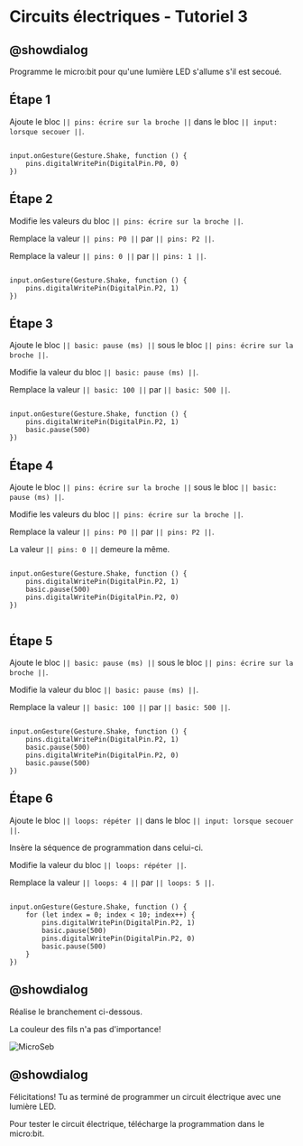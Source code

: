 # Circuits électriques - Tutoriel 3

## @showdialog

Programme le micro:bit pour qu'une lumière LED s'allume s'il est secoué.

## Étape 1

Ajoute le bloc ``|| pins: écrire sur la broche ||`` dans le bloc ``|| input: lorsque secouer ||``.


```blocks

input.onGesture(Gesture.Shake, function () {
    pins.digitalWritePin(DigitalPin.P0, 0)
})

```

## Étape 2

Modifie les valeurs du bloc ``|| pins: écrire sur la broche ||``.

Remplace la valeur ``|| pins: P0 ||`` par ``|| pins: P2 ||``.

Remplace la valeur ``|| pins: 0 ||`` par ``|| pins: 1 ||``.

```blocks

input.onGesture(Gesture.Shake, function () {
    pins.digitalWritePin(DigitalPin.P2, 1)
})

```

## Étape 3

Ajoute le bloc ``|| basic: pause (ms) ||`` sous le bloc ``|| pins: écrire sur la broche ||``.

Modifie la valeur du bloc ``|| basic: pause (ms) ||``.

Remplace la valeur ``|| basic: 100 ||`` par ``|| basic: 500 ||``.

```blocks

input.onGesture(Gesture.Shake, function () {
    pins.digitalWritePin(DigitalPin.P2, 1)
    basic.pause(500)
})

```

## Étape 4

Ajoute le bloc ``|| pins: écrire sur la broche ||`` sous le bloc ``|| basic: pause (ms) ||``.

Modifie les valeurs du bloc ``|| pins: écrire sur la broche ||``.

Remplace la valeur ``|| pins: P0 ||`` par ``|| pins: P2 ||``.

La valeur ``|| pins: 0 ||`` demeure la même.


```blocks

input.onGesture(Gesture.Shake, function () {
    pins.digitalWritePin(DigitalPin.P2, 1)
    basic.pause(500)
    pins.digitalWritePin(DigitalPin.P2, 0)
})


```

## Étape 5

Ajoute le bloc ``|| basic: pause (ms) ||`` sous le bloc ``|| pins: écrire sur la broche ||``.

Modifie la valeur du bloc ``|| basic: pause (ms) ||``.

Remplace la valeur ``|| basic: 100 ||`` par ``|| basic: 500 ||``.

```blocks

input.onGesture(Gesture.Shake, function () {
    pins.digitalWritePin(DigitalPin.P2, 1)
    basic.pause(500)
    pins.digitalWritePin(DigitalPin.P2, 0)
    basic.pause(500)
})

```

## Étape 6

Ajoute le bloc ``|| loops: répéter ||`` dans le bloc ``|| input: lorsque secouer ||``.

Insère la séquence de programmation dans celui-ci.

Modifie la valeur du bloc ``|| loops: répéter ||``.

Remplace la valeur ``|| loops: 4 ||`` par ``|| loops: 5 ||``.

```blocks

input.onGesture(Gesture.Shake, function () {
    for (let index = 0; index < 10; index++) {
        pins.digitalWritePin(DigitalPin.P2, 1)
        basic.pause(500)
        pins.digitalWritePin(DigitalPin.P2, 0)
        basic.pause(500)
    }
})

```

## @showdialog 

Réalise le branchement ci-dessous.

La couleur des fils n'a pas d'importance!

![MicroSeb](https://github.com/sbergeroncp/micro-seb/blob/master/3.png?raw=true)

## @showdialog 

Félicitations! Tu as terminé de programmer un circuit électrique avec une lumière LED.

Pour tester le circuit électrique, télécharge la programmation dans le micro:bit.